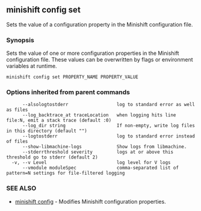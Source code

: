 ## minishift config set

Sets the value of a configuration property in the Minishift configuration file.

### Synopsis


Sets the value of one or more configuration properties in the Minishift configuration file.
These values can be overwritten by flags or environment variables at runtime.

```
minishift config set PROPERTY_NAME PROPERTY_VALUE
```

### Options inherited from parent commands

```
      --alsologtostderr                  log to standard error as well as files
      --log_backtrace_at traceLocation   when logging hits line file:N, emit a stack trace (default :0)
      --log_dir string                   If non-empty, write log files in this directory (default "")
      --logtostderr                      log to standard error instead of files
      --show-libmachine-logs             Show logs from libmachine.
      --stderrthreshold severity         logs at or above this threshold go to stderr (default 2)
  -v, --v Level                          log level for V logs
      --vmodule moduleSpec               comma-separated list of pattern=N settings for file-filtered logging
```

### SEE ALSO
* [minishift config](minishift_config.md)	 - Modifies Minishift configuration properties.

